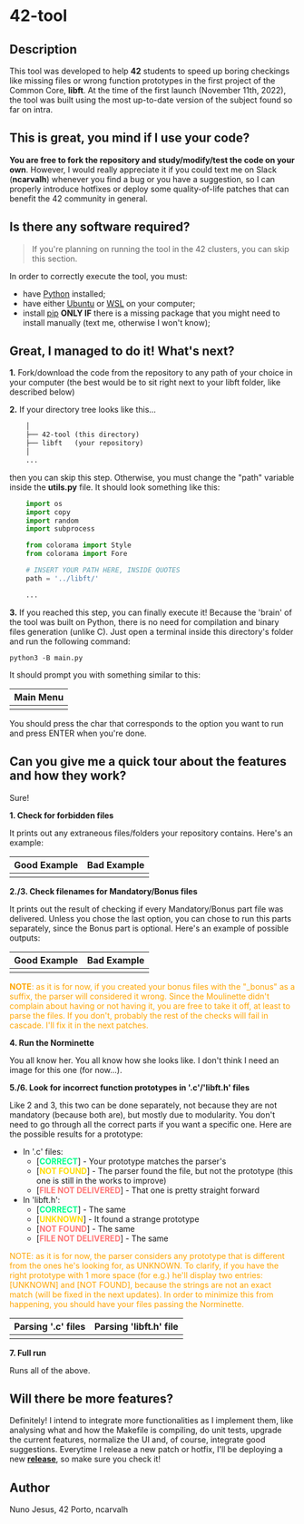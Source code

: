 # 42-tool

## Description

This tool was developed to help **42** students to speed up boring checkings like missing files or wrong function prototypes in the first project of the Common Core, **libft**. At the time of the first launch (November 11th, 2022), the tool was built using the most up-to-date version of the subject found so far on intra.

## This is great, you mind if I use your code?

**You are free to fork the repository and study/modify/test the code on your own**. However, I would really appreciate it if you could text me on Slack (**ncarvalh**) whenever you find a bug or you have a suggestion, so I can properly introduce hotfixes or deploy some quality-of-life patches that can benefit the 42 community in general.

## Is there any software required?
> If you're planning on running the tool in the 42 clusters, you can skip this section. 

In order to correctly execute the tool, you must:
- have [Python](https://www.python.org/downloads/) installed;
- have either [Ubuntu](https://ubuntu.com/download) or [WSL](https://learn.microsoft.com/en-us/windows/wsl/install) on your computer;
- install [pip](https://linuxize.com/post/how-to-install-pip-on-ubuntu-20.04/) **ONLY IF** there is a missing package that you might need to install manually (text me, otherwise I won't know);

## Great, I managed to do it! What's next?
**1.** Fork/download the code from the repository to any path of your choice in your computer (the best would be to sit right next to your libft folder, like described below)

**2.** If your directory tree looks like this...

```txt
	│
	├── 42-tool (this directory)
	├── libft 	(your repository)
	│
	...
```
then you can skip this step. Otherwise, you must change the "path" variable inside the **utils.py** file. It should look something like this:

```py
	import os
	import copy
	import random
	import subprocess

	from colorama import Style
	from colorama import Fore

	# INSERT YOUR PATH HERE, INSIDE QUOTES
	path = '../libft/'

	...
```

**3.** If you reached this step, you can finally execute it! Because the 'brain' of the tool was built on Python, there is no need for compilation and binary files generation (unlike C). Just open a terminal inside this directory's folder and run the following command:

```shell 
python3 -B main.py
```

It should prompt you with something similar to this:

| Main Menu |
|:--:|
||

You should press the char that corresponds to the option you want to run and press ENTER when you're done.

## Can you give me a quick tour about the features and how they work?
Sure!

**1. Check for forbidden files**

It prints out any extraneous files/folders your repository contains. Here's an example:

| Good Example | Bad Example |
|:--:|:--:|
|||

**2./3. Check filenames for Mandatory/Bonus files**

It prints out the result of checking if every Mandatory/Bonus part file was delivered. Unless you chose the last option, you can chose to run this parts separately, since the Bonus part is optional. Here's an example of possible outputs: 

| Good Example | Bad Example |
|:--:|:--:|
|||

<span style='color: orange'> **NOTE**: as it is for now, if you created your bonus files with the "_bonus" as a suffix, the parser will considered it wrong. Since the Moulinette didn't complain about having or not having it, you are free to take it off, at least to parse the files. 
If you don't, probably the rest of the checks will fail in cascade. I'll fix it in the next patches.</span>


**4. Run the Norminette**

You all know her. You all know how she looks like. I don't think I need an image for this one (for now...).

**5./6. Look for incorrect function prototypes in '.c'/'libft.h' files**

Like 2 and 3, this two can be done separately, not because they are not mandatory (because both are), but mostly due to modularity. You don't need to go through all the correct parts if you want a specific one. Here are the possible results for a prototype:

- In '.c' files:
	- [<span style='color:#00FF88'>**CORRECT**</span>] - Your prototype matches the parser's
	- [<span style='color:#FFDD00'>**NOT FOUND**</span>] - The parser found the file, but not the prototype (this one is still in the works to improve)
	- [<span style='color:#FF7777'>**FILE NOT DELIVERED**</span>] - That one is pretty straight forward
- In 'libft.h':
	- [<span style='color:#00FF88'>**CORRECT**</span>] - The same
	- [<span style='color:#FFDD00'>**UNKNOWN**</span>] - It found a strange prototype
	- [<span style='color:#FF7777'>**NOT FOUND**</span>] - The same
	- [<span style='color:#FF7777'>**FILE NOT DELIVERED**</span>] - The same

<span style = 'color: orange'> NOTE: as it is for now, the parser considers any prototype that is different from the ones he's looking for, as UNKNOWN. To clarify, if you have the right prototype with 1 more space (for e.g.) he'll display two entries: [UNKNOWN] and [NOT FOUND], because the strings are not an exact match (will be fixed in the next updates). 
In order to minimize this from happening, you should have your files passing the Norminette.</span>

| Parsing '.c' files | Parsing 'libft.h' file |
|:--:|:--:|
|||

**7. Full run**

Runs all of the above.

## Will there be more features?

Definitely! I intend to integrate more functionalities as I implement them, like analysing what and how the Makefile is compiling, do unit tests, upgrade the current features, normalize the UI and, of course, integrate good suggestions. Everytime I release a new patch or hotfix, I'll be deploying a new **[release](https://github.com/Nuno-Jesus/42-tool/releases)**, so make sure you check it!

## Author

Nuno Jesus, 42 Porto, ncarvalh

